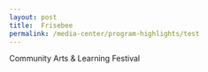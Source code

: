 ```yaml
---
layout: post
title:  Frisebee  
permalink: /media-center/program-highlights/test
---
```

Community Arts & Learning Festival
